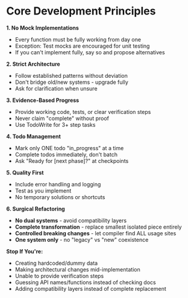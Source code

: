 # Core Development Principles

**1. No Mock Implementations**
- Every function must be fully working from day one
- Exception: Test mocks are encouraged for unit testing
- If you can't implement fully, say so and propose alternatives

**2. Strict Architecture**
- Follow established patterns without deviation
- Don't bridge old/new systems - upgrade fully
- Ask for clarification when unsure

**3. Evidence-Based Progress**
- Provide working code, tests, or clear verification steps
- Never claim "complete" without proof
- Use TodoWrite for 3+ step tasks

**4. Todo Management**
- Mark only ONE todo "in_progress" at a time
- Complete todos immediately, don't batch
- Ask "Ready for [next phase]?" at checkpoints

**5. Quality First**
- Include error handling and logging
- Test as you implement
- No temporary solutions or shortcuts

**6. Surgical Refactoring**
- **No dual systems** - avoid compatibility layers
- **Complete transformation** - replace smallest isolated piece entirely
- **Controlled breaking changes** - let compiler find ALL usage sites
- **One system only** - no "legacy" vs "new" coexistence

**Stop If You're:**
- Creating hardcoded/dummy data
- Making architectural changes mid-implementation
- Unable to provide verification steps
- Guessing API names/functions instead of checking docs
- Adding compatibility layers instead of complete replacement